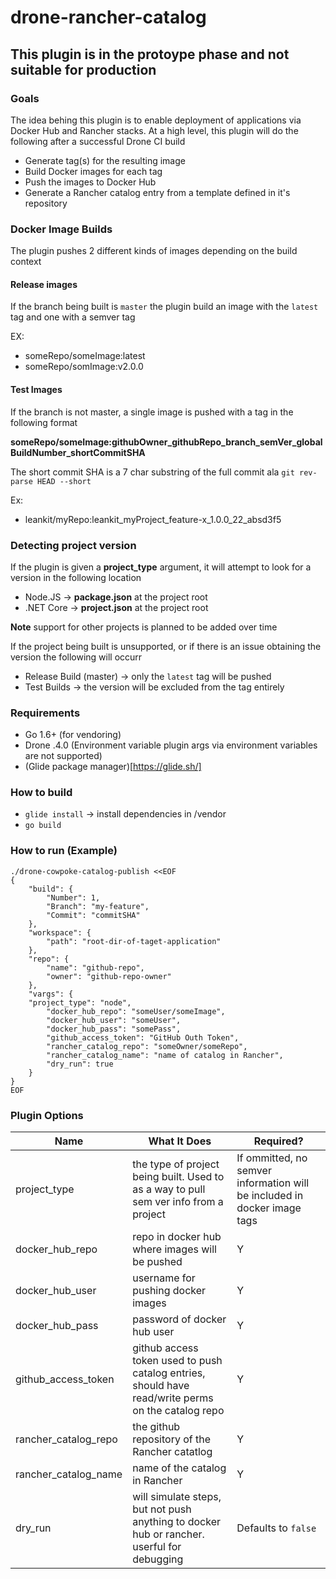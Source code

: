 # drone-rancher-catalog
## __This plugin is in the protoype phase and not suitable for production__

### Goals

The idea behing this plugin is to enable deployment of applications via Docker Hub and Rancher stacks.
At a high level, this plugin will do the following after a successful Drone CI build

* Generate tag(s) for the resulting image
* Build Docker images for each tag
* Push the images to Docker Hub
* Generate a Rancher catalog entry from a template defined in it's repository

### Docker Image Builds

The plugin pushes 2 different kinds of images depending on the build context

#### Release images

If the branch being built is ```master``` the plugin build an image with the ```latest``` tag and one with a semver tag

EX:
* someRepo/someImage:latest
* someRepo/somImage:v2.0.0

#### Test Images

If the branch is not master, a single image is pushed with a tag in the following format

__someRepo/someImage:githubOwner\_githubRepo\_branch\_semVer\_globalBuildNumber\_shortCommitSHA__

The short commit SHA is a 7 char substring of the full commit ala ```git rev-parse HEAD --short```

Ex:

* leankit/myRepo:leankit_myProject_feature-x_1.0.0_22_absd3f5

### Detecting project version

If the plugin is given a __project_type__ argument, it will attempt to look for a version in the following location

* Node.JS -> __package.json__ at the project root
* .NET Core -> __project.json__ at the project root

__Note__ support for other projects is planned to be added over time

If the project being built is unsupported, or if there is an issue obtaining the version the following will occurr

* Release Build (master) -> only the ```latest``` tag will be pushed
* Test Builds -> the version will be excluded from the tag entirely

### Requirements

* Go 1.6+ (for vendoring)
* Drone .4.0 (Environment variable plugin args via environment variables are not supported)
* (Glide package manager)[https://glide.sh/]

### How to build

* ```glide install``` -> install dependencies in /vendor
* ```go build```

### How to run (Example)

```
./drone-cowpoke-catalog-publish <<EOF
{
	"build": {
		"Number": 1,
		"Branch": "my-feature",
		"Commit": "commitSHA"
	},
	"workspace": {
		"path": "root-dir-of-taget-application"
	},
	"repo": {
		"name": "github-repo",
		"owner": "github-repo-owner"
	},
	"vargs": {
    "project_type": "node",
		"docker_hub_repo": "someUser/someImage",
		"docker_hub_user": "someUser",
		"docker_hub_pass": "somePass",
		"github_access_token": "GitHub Outh Token",
		"rancher_catalog_repo": "someOwner/someRepo",
		"rancher_catalog_name": "name of catalog in Rancher",
		"dry_run": true
	}
}
EOF
```

### Plugin Options

|  Name | What It Does | Required?
|---|---|---|
| project_type | the type of project being built. Used to as a way to pull sem ver info from a project   | If ommitted, no semver information will be included in docker image tags
| docker_hub_repo | repo in docker hub where images will be pushed  | Y
| docker_hub_user  | username for pushing docker images  | Y
| docker_hub_pass | password of docker hub user| Y
| github_access_token | github access token used to push catalog entries, should have read/write perms on the catalog repo| Y
| rancher_catalog_repo | the github repository of the Rancher catatlog | Y
| rancher_catalog_name | name of the catalog in Rancher | Y
| dry_run | will simulate steps, but not push anything to docker hub or rancher. userful for debugging | Defaults to ```false```


